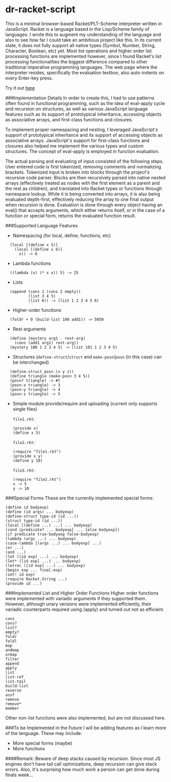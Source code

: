 dr-racket-script
================

This is a minimal browser-based Racket/PLT-Scheme interpreter written in JavaScript.
Racket is a language based in the Lisp/Scheme family of languages.
I wrote this to augment my understanding of the language and also to see how far I could take an ambitious project like this.
In its current state, it does not fully support all native types (Symbol, Number, String, Character, Boolean, etc) yet.
Most list operations and higher order list processing functions are implemented however,
since I found Racket's list processing functionalities the biggest difference compared to other traditional imperative programming languages.
The web page where the interpreter resides, specifically the evaluation textbox, also auto-indents on every Enter-key press.

Try it out [here](http://kyewei.github.io/dr-racket-script/)

###Implementation Details
In order to create this, I had to use patterns often found in functional programming, such as the idea of eval-apply cycle and recursion on structures,
as well as various JavaScript language features such as its support of prototypical inheritance, accessing objects as associative arrays, and first-class functions and closures.

To implement proper namespacing and nesting, I leveraged JavaScript's support of prototypical inheritance and its support of accessing objects as associative arrays.
JavaScript's support for first-class functions and closures also helped me implement the various types and custom structures.
The concept of eval-apply is employed in function evaluation.

The actual parsing and evaluating of input consisted of the following steps.
User entered code is first tokenized, removing comments and normalizing brackets.
Tokenized input is broken into blocks through the project's recursive code parser.
Blocks are then recursively parsed into native nested arrays (effectively treated as nodes with the first element as a parent and the rest as children), and translated into Racket types or functions through namespace lookup.
While it is being converted into arrays, it is also being evaluated depth-first, effectively reducing the array to one final output when recursion is done.
Evaluation is done through every object having an eval() that accepts arguments, which either returns itself, or in the case of a function or special form, returns the evaluated function result.


###Supported Language Features
* Namespacing (for local, define, functions, etc)
```
  (local [(define x 5)]
    (local [(define x 6)]
      x)) -> 6
```
* Lambda functions
```
  ((lambda (x) (* x x)) 5) -> 25
```
* Lists
```
  (append (cons 1 (cons 2 empty))
          (list 3 4 5)
          (list 6)) -> (list 1 2 3 4 5 6)
```
* Higher-order functions
```
  (foldr + 0 (build-list 100 add1)) -> 5050
```
* Rest arguments
```
  (define (mystery arg1 . rest-arg)
    (cons (add1 arg1) rest-arg))
  (mystery 100 1 2 3 4 5) -> (list 101 1 2 3 4 5)
```
* Structures (`define-struct`/`struct` and `make-posn`/`posn` (in this case) can be interchanged)
```
  (define-struct posn (x y z))
  (define triangle (make-posn 3 4 5))
  (posn? triangle) -> #t
  (posn-x triangle) -> 3
  (posn-y triangle) -> 4
  (posn-z triangle) -> 5
```
* Simple module provide/require and uploading (current only supports single files)

  `file1.rkt`:
  ```
  (provide x)
  (define x 5)
  ```
  `file2.rkt`:
  ```
  (require "file1.rkt")
  (provide x y)
  (define y 10)
  ```
  `file3.rkt`:
  ```
  (require "file2.rkt")
  x -> 5
  y -> 10
  ```


###Special Forms
These are the currently implemented special forms:

    (define id bodyexp)
    (define (id args) ... bodyexp)
    (define-struct type-id (id ...))
    (struct type-id (id ...))
    (local [(define ...) ...] ... bodyexp)
    (cond [predicate? ... bodyexp] ... [else bodyexp])
    (if predicate true-bodyexp false-bodyexp)
    (lambda (args ...) ... bodyexp)
    (case-lambda [(args ...) ... bodyexp] ...)
    (or ...)
    (and ...)
    (let ([id exp] ...) ... bodyexp)
    (let* ([id exp] ...) ... bodyexp)
    (letrec ([id exp] ...) ... bodyexp)
    (begin exp ... final-exp)
    (set! id exp)
    (require Racket.String ...)
    (provide id ...)


###Implemented List and Higher Order Functions
Higher order functions were implemented with variadic arguments if they supported them.
However, although unary versions were implemented efficiently,
their variadic counterparts required using (apply) and turned out not as efficient.

    cons
    cons?
    list?
    empty?
    foldr
    foldl
    map
    andmap
    ormap
    filter
    append
    apply
    list
    list-ref
    list-tail
    build-list
    reverse
    assf
    remove
    remove*
    member

Other non-list functions were also implemented, but are not discussed here.

###To be Implemented in the Future
I will be adding features as I learn more of the language. These may include:
* More special forms (maybe)
* More functions

####Remark:
Beware of deep stacks caused by recursion.
Since most JS engines don't have tail call optimizations, deep recursion can give stack errors.
Also, it's surprising how much work a person can get done during finals week...
